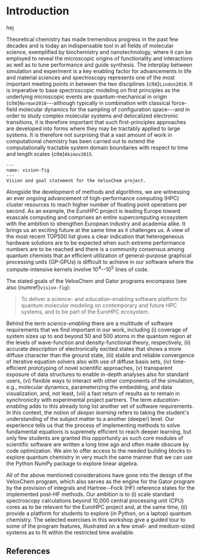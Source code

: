 Introduction
============

hej

Theoretical chemistry has made tremendous progress in the past few decades and is today an indispensable tool in all fields of molecular science, exemplified by biochemistry and nanotechnology, where it can be employed to reveal the microscopic origins of functionality and interactions as well as to tune performance and guide synthesis. The interplay between simulation and experiment is a key enabling factor for advancements in life and material sciences and spectroscopy represents one of the most important meeting points in between the two disciplines {cite}`Lindon2010`. It is imperative to base spectroscopic modeling on first principles as the underlying microscopic events are quantum-mechanical in origin {cite}`Norman2018`---although typically in combination with classical force-field molecular dynamics for the sampling of configuration space---and in order to study complex molecular systems and delocalized electronic transitions, it is therefore important that such first-principles approaches are developed into forms where they may be tractably applied to large systems. It is therefore not surprising that a vast amount of work in computational chemistry has been carried out to extend the computationally tractable system domain boundaries with respect to time and length scales {cite}`Akimov2015`.

```{figure} ../images/vision-statement.*
---
name: vision-fig
---
Vision and goal statement for the VeloxChem project.
```

Alongside the development of methods and algorithms, we are witnessing an ever ongoing advancement of high-performance computing (HPC) cluster resources to reach higher number of floating point operations per second. As an example, the EuroHPC project is leading Europe toward exascale computing and comprises an entire supercomputing ecosystem with the ambition to strengthen European industry and academia alike. It brings us an exciting future at the same time as it challenges us. A view of the most recent TOP500 list gives a clear indication that heterogeneous hardware solutions are to be expected when such extreme performance numbers are to be reached and there is a community consensus among quantum chemists that an efficient utilization of general-purpose graphical processing units (GP-GPUs) is difficult to achieve in our software where the compute-intensive kernels involve 10$^4$--10$^5$ lines of code.

The stated goals of the VeloxChem and Gator programs encompass (see also {numref}`vision-fig`):

> To deliver a science- and education-enabling software platform for quantum molecular modeling on contemporary and future HPC systems, and to be part of the EuroHPC ecosystem.

Behind the term *science-enabling* there are a multitude of software requirements that we find important in our work, including (i) coverage of system sizes up to and beyond 50 and 500 atoms in the quantum region at the levels of wave-function and density-functional theory, respectively, (ii) accurate description of electronically excited states that shows a more diffuse character than the ground state, (iii) stable and reliable convergence of iterative equation solvers also with use of diffuse basis sets, (iv) time-efficient prototyping of novel scientific approaches, (v) transparent exposure of data structures to enable in-depth analyses also for standard users, (vi) flexible ways to interact with other components of the simulation, e.g., molecular dynamics, parameterizing the embedding, and data visualization, and, not least, (vii) a fast return of results as to remain in synchronicity with experimental project partners. The term *education-enabling* adds to this already long list another set of software requirements. In this context, the notion of *deeper learning* refers to taking the student's understanding of the subject matter to a another (deeper) level. Our experience tells us that the process of implementing methods to solve fundamental equations is supremely efficient to reach deeper learning, but only few students are granted this opportunity as such core modules of scientific software are written a long time ago and often made obscure by code optimization. We aim to offer access to the needed building blocks to explore quantum chemistry in very much the same manner that we can use the Python NumPy package to explore linear algebra.

All of the above mentioned considerations have gone into the design of the VeloxChem program, which also serves as the engine for the Gator program by the provision of integrals and Hartree--Fock (HF) reference states for the implemented post-HF methods. Our ambition is to (i) scale standard spectroscopy calculations beyond 10,000 central processing unit (CPU) cores as to be relevant for the EuroHPC project and, at the same time, (ii) provide a platform for students to explore (in Python, on a laptop) quantum chemistry. The selected exercises in this workshop give a guided tour to some of the program features, illustrated on a few small- and medium-sized systems as to fit within the restricted time available.

References
----------
```{bibliography}
```
